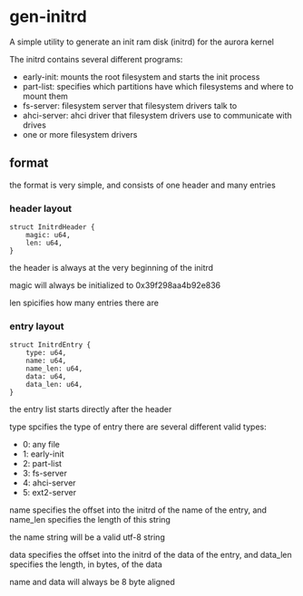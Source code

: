 # gen-initrd

A simple utility to generate an init ram disk (initrd) for the aurora kernel

The initrd contains several different programs:

- early-init: mounts the root filesystem and starts the init process
- part-list: specifies which partitions have which filesystems and where to mount them
- fs-server: filesystem server that filesystem drivers talk to
- ahci-server: ahci driver that filesystem drivers use to communicate with drives
- one or more filesystem drivers

## format

the format is very simple, and consists of one header and many entries

### header layout

	struct InitrdHeader {
		magic: u64,
		len: u64,
	}

the header is always at the very beginning of the initrd

magic will always be initialized to 0x39f298aa4b92e836

len spicifies how many entries there are

### entry layout

	struct InitrdEntry {
		type: u64,
		name: u64,
		name_len: u64,
		data: u64,
		data_len: u64,
	}

the entry list starts directly after the header

type spcifies the type of entry
there are several different valid types:

- 0: any file
- 1: early-init
- 2: part-list
- 3: fs-server
- 4: ahci-server
- 5: ext2-server

name specifies the offset into the initrd of the name of the entry,
and name\_len specifies the length of this string

the name string will be a valid utf-8 string

data specifies the offset into the initrd of the data of the entry,
and data\_len specifies the length, in bytes, of the data

name and data will always be 8 byte aligned
